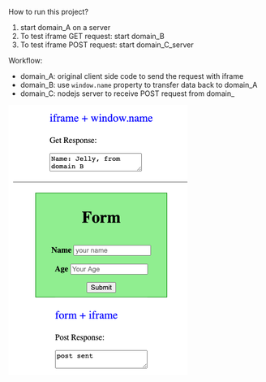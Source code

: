 How to run this project?

1. start domain_A on a server
2. To test iframe GET request: start domain_B
3. To test iframe POST request: start domain_C_server


Workflow:

* domain_A: original client side code to send the request with iframe
* domain_B: use `window.name` property to transfer data back to domain_A
* domain_C: nodejs server to receive POST request from domain_


<img src='./cover.png'>
